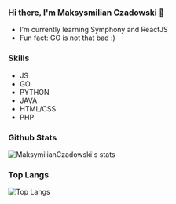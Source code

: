 ### Hi there, I'm Maksysmilian Czadowski 👋


- I’m currently learning Symphony and ReactJS
- Fun fact: GO is not that bad :)

### Skills

- JS
- GO
- PYTHON
- JAVA
- HTML/CSS
- PHP

### Github Stats

![MaksymilianCzadowski's stats](https://github-readme-stats.vercel.app/api?username=MaksymilianCzadowski&count_private=true&show_icons=true&theme=dracula) 

### Top Langs

![Top Langs](https://github-readme-stats.vercel.app/api/top-langs/?username=MaksymilianCzadowski&show_icons=true&theme=radical)

